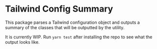 # Tailwind Config Summary

This package parses a Tailwind configuration object and outputs a summary of the classes that will be outputted by the utility.

It is currently WIP. Run `yarn test` after installing the repo to see what the output looks like.
